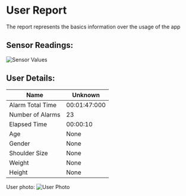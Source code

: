 # User Report
The report represents the basics information over the usage of the app
## Sensor Readings:
![Sensor Values](/Users/altairissametov/PycharmProjects/PostureResearchProject/gui/data/img/graphs/graph_20240807132545_-1.png)
## User Details:
| Name | Unknown   |
| --- | --- |
| Alarm Total Time | 00:01:47:000 |
| Number of Alarms | 23 |
| Elapsed Time | 00:00:10 |
| Age | None |
| Gender | None |
| Shoulder Size | None |
| Weight | None |
| Height | None |
User photo:
![User Photo](/Users/altairissametov/PycharmProjects/PostureResearchProject/gui/data/img/user_photo.jpeg)

